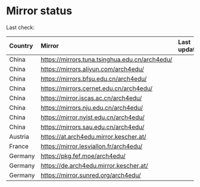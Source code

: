 <script src="./time.js"></script>
# Mirror status
Last check: <script type="text/javascript">localize(1717468434.7923763);</script>

|Country|Mirror|Last update|
|:------|:-----|:----------|
|China|https://mirrors.tuna.tsinghua.edu.cn/arch4edu/|<script type="text/javascript">localize(1717440922);</script>|
|China|https://mirrors.aliyun.com/arch4edu/|<script type="text/javascript">localize(1717267460);</script>|
|China|https://mirrors.bfsu.edu.cn/arch4edu/|<script type="text/javascript">localize(1717440922);</script>|
|China|https://mirrors.cernet.edu.cn/arch4edu/|<script type="text/javascript">localize(1717440922);</script>|
|China|https://mirror.iscas.ac.cn/arch4edu/|<script type="text/javascript">localize(1717440922);</script>|
|China|https://mirrors.nju.edu.cn/arch4edu/|<script type="text/javascript">localize(1717353105);</script>|
|China|https://mirror.nyist.edu.cn/arch4edu/|<script type="text/javascript">localize(1717396583);</script>|
|China|https://mirrors.sau.edu.cn/arch4edu/|<script type="text/javascript">localize(1717440922);</script>|
|Austria|https://at.arch4edu.mirror.kescher.at/|<script type="text/javascript">localize(1717440922);</script>|
|France|https://mirror.lesviallon.fr/arch4edu/|<script type="text/javascript">localize(1717440922);</script>|
|Germany|https://pkg.fef.moe/arch4edu/|<script type="text/javascript">localize(1717440922);</script>|
|Germany|https://de.arch4edu.mirror.kescher.at/|<script type="text/javascript">localize(1717440922);</script>|
|Germany|https://mirror.sunred.org/arch4edu/|<script type="text/javascript">localize(1717440922);</script>|

<script src="./tablefilter/tablefilter.js"></script>
<script src="./table.js"></script>